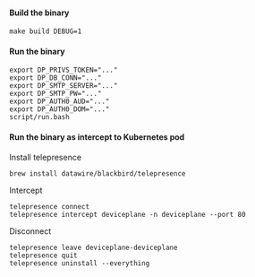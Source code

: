 #### Build the binary

```
make build DEBUG=1
```

#### Run the binary

```
export DP_PRIVS_TOKEN="..."
export DP_DB_CONN="..."
export DP_SMTP_SERVER="..."
export DP_SMTP_PW="..."
export DP_AUTH0_AUD="..."
export DP_AUTH0_DOM="..."
script/run.bash
```

#### Run the binary as intercept to Kubernetes pod

Install telepresence

```
brew install datawire/blackbird/telepresence
```

Intercept

```
telepresence connect
telepresence intercept deviceplane -n deviceplane --port 80
```

Disconnect

```
telepresence leave deviceplane-deviceplane
telepresence quit
telepresence uninstall --everything
```
